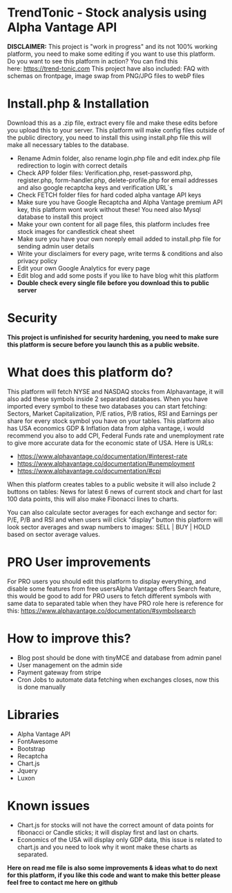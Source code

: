 # TrendTonic - Stock analysis using Alpha Vantage API
**DISCLAIMER:** This project is "work in progress" and its not 100% working platform, you need to make some editing if you want to use this platform. Do you want to see this platform in action? You can find this here: https://trend-tonic.com
This project have also included: FAQ with schemas on frontpage, image swap from PNG/JPG files to webP files

# Install.php & Installation

Download this as a .zip file, extract every file and make these edits before you upload this to your server. This platform will make config files outside of the public directory, you need to install this using install.php file this will make all necessary tables to the database.
- Rename Admin folder, also rename login.php file and edit index.php file redirection to login with correct details
- Check APP folder files: Verification.php, reset-password.php, register.php, form-handler.php, delete-profile.php for email addresses and also google recaptcha keys and verification URL`s
- Check FETCH folder files for hard coded alpha vantage API keys
- Make sure you have Google Recaptcha and Alpha Vantage premium API key, this platform wont work without these! You need also Mysql database to install this project
- Make your own content for all page files, this platform includes free stock images for candlestick cheat sheet
- Make sure you have your own noreply email added to install.php file for sending admin user details
- Write your disclaimers for every page, write terms & conditions and also privacy policy
- Edit your own Google Analytics for every page
- Edit blog and add some posts if you like to have blog whit this platform
- **Double check every single file before you download this to public server**

# Security
**This project is unfinished for security hardening, you need to make sure this platform is secure before you launch this as a public website.**

# What does this platform do?
This platform will fetch NYSE and NASDAQ stocks from Alphavantage, it will also add these symbols inside 2 separated databases. When you have imported every symbol to these two databases you can start fetching: Sectors, Market Capitalization, P/E ratios, P/B ratios, RSI and Earnings per share for every stock symbol you have on your tables.
This platform also has USA economics GDP & Inflation data from alpha vantage, i would recommend you also to add CPI, Federal Funds rate and unemployment rate to give more accurate data for the economic state of USA. Here is URLs:
- https://www.alphavantage.co/documentation/#interest-rate
- https://www.alphavantage.co/documentation/#unemployment
- https://www.alphavantage.co/documentation/#cpi

When this platform creates tables to a public website it will also include 2 buttons on tables: News for latest 6 news of current stock and chart for last 100 data points, this will also make Fibonacci lines to charts.

You can also calculate sector averages for each exchange and sector for: P/E, P/B and RSI and when users will click "display" button this platform will look sector averages and swap numbers to images: SELL | BUY | HOLD based on sector average values.

# PRO User improvements
For PRO users you should edit this platform to display everything, and disable some features from free usersAlpha Vantage offers Search feature, this would be good to add for PRO users to fetch different symbols with same data to separated table when they have PRO role here is reference for this: https://www.alphavantage.co/documentation/#symbolsearch

# How to improve this?
- Blog post should be done with tinyMCE and database from admin panel
- User management on the admin side
- Payment gateway from stripe
- Cron Jobs to automate data fetching when exchanges closes, now this is done manually

# Libraries
- Alpha Vantage API
- FontAwesome
- Bootstrap
- Recaptcha
- Chart.js
- Jquery
- Luxon

# Known issues
- Chart.js for stocks will not have the correct amount of data points for fibonacci or Candle sticks; it will display first and last on charts.
- Economics of the USA will display only GDP data, this issue is related to chart.js and you need to look why it wont make these charts as separated.

**Here on read me file is also some improvements & ideas what to do next for this platform, if you like this code and want to make this better please feel free to contact me here on github**
